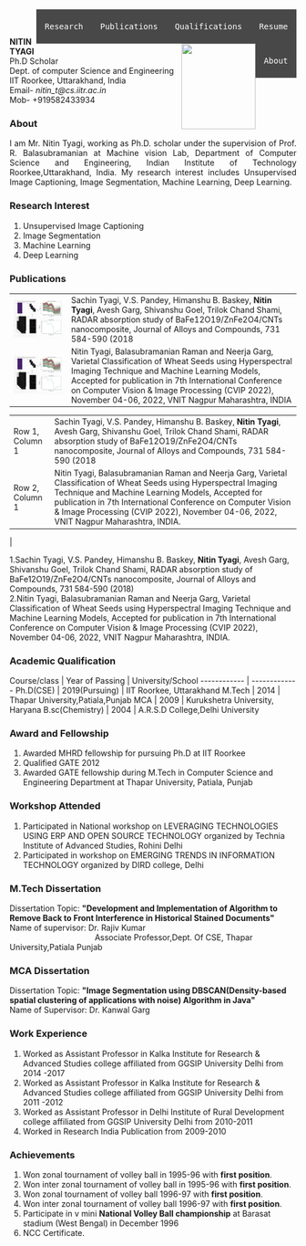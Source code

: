 <div>
  <a href="https://github.com/nitintyagi007-iitr/nitintyagi007-iitr.github.io/blob/gh-pages/nitin%20new.pdf" class="ui-btn ui-shadow ui-corner-all ui-btn-inline ui-mini" style="float:right"><pre>Resume</pre></a>
  <a href="#Academic_Qualification" class="ui-btn ui-shadow ui-corner-all ui-btn-inline ui-mini" style="float:right"><pre>Qualifications</pre></a>
  <a href="#Publications" class="ui-btn ui-shadow ui-corner-all ui-btn-inline ui-mini" style="float:right"><pre>Publications</pre></a>
  <a href="#Research_Interest" class="ui-btn ui-shadow ui-corner-all ui-btn-inline ui-mini" style="float:right"><pre>Research</pre></a>
  <a href="#About" class="ui-btn ui-shadow ui-corner-all ui-btn-inline ui-mini" style="float:right"><pre>About</pre></a>
 </div>
<html>
<head>
<style>
img {
float: right;
}
div {
  text-align: justify;
  text-justify: inter-word;
}
  a:link, a:visited {
  background-color: #484848;
  color: white;
  padding: 8px 15px;
  text-align: center;
  text-decoration: none;
  <!--display: inline-block;-->
}
  a:hover, a:active {
  background-color: Gold;
}
</style>
</head>
<body>
<p><img src="https://balarsgroup.github.io/Machine%20Vision%20Lab,%20IITR_files/20Nitin.jpg" width="130" height="150" />
<br/><br/><b>NITIN TYAGI</b><br/>
Ph.D Scholar<br/> 
Dept. of computer Science and Engineering<br/>
IIT Roorkee, Uttarakhand, India<br/>
Email- <i>nitin_t@cs.iitr.ac.in</i><br/>
Mob- +919582433934<br/>
</p>

<a id="About"></a><h3><b>About</b></h3>
<div>I am Mr. Nitin Tyagi, working as Ph.D. scholar under the supervision of Prof. R. Balasubramanian at Machine vision Lab, Department of Computer Science and Engineering, Indian Institute of Technology Roorkee,Uttarakhand, India. My research interest includes Unsupervised Image Captioning, Image Segmentation, Machine Learning, Deep Learning.</div>
<a id="Research_Interest"></a><h3><b>Research Interest</b></h3>
<ol>
  <li>Unsupervised Image Captioning</li>
  <li>Image Segmentation</li>
  <li> Machine Learning</li>
  <li> Deep Learning</li>
</ol> 

<a id="Publications"></a><h3><b>Publications</b></h3>
  
  |  |  |
| --- | --- |
| ![Another Image Alt Text](https://github.com/nitintyagi007-iitr/nitintyagi007-iitr.github.io/blob/gh-pages/CVIP.jpg) | Sachin Tyagi, V.S. Pandey, Himanshu B. Baskey, <b>Nitin Tyagi</b>, Avesh Garg, Shivanshu Goel, Trilok Chand Shami, RADAR absorption study of BaFe12O19/ZnFe2O4/CNTs nanocomposite, Journal of Alloys and Compounds, 731 584-590 (2018 | 
| ![Another Image Alt Text](https://github.com/nitintyagi007-iitr/nitintyagi007-iitr.github.io/blob/gh-pages/CVIP.jpg) |  Nitin Tyagi, Balasubramanian Raman and Neerja Garg, Varietal Classification of Wheat Seeds using Hyperspectral Imaging Technique and Machine Learning Models, Accepted for publication in 7th International Conference on Computer Vision & Image Processing (CVIP 2022), November 04-06, 2022, VNIT Nagpur Maharashtra, INDIA |
  
  
|          |          |
|----------|----------|
| Row 1, Column 1 | Sachin Tyagi, V.S. Pandey, Himanshu B. Baskey, <b>Nitin Tyagi</b>, Avesh Garg, Shivanshu Goel, Trilok Chand Shami, RADAR absorption study of BaFe12O19/ZnFe2O4/CNTs nanocomposite, Journal of Alloys and Compounds, 731 584-590 (2018 | 
| Row 2, Column 1 | Nitin Tyagi, Balasubramanian Raman and Neerja Garg, Varietal Classification of Wheat Seeds using Hyperspectral Imaging Technique and Machine Learning Models, Accepted for publication in 7th International Conference on Computer Vision & Image Processing (CVIP 2022), November 04-06, 2022, VNIT Nagpur Maharashtra, INDIA.
|
 
  
  
  
 1.Sachin Tyagi, V.S. Pandey, Himanshu B. Baskey, <b>Nitin Tyagi</b>, Avesh Garg, Shivanshu Goel, Trilok Chand Shami, RADAR absorption study of BaFe12O19/ZnFe2O4/CNTs nanocomposite, Journal of Alloys and Compounds, 731 584-590 (2018)<br/>
2.Nitin Tyagi, Balasubramanian Raman and Neerja Garg, Varietal Classification of Wheat Seeds using Hyperspectral Imaging Technique and Machine Learning Models, Accepted for publication in 7th International Conference on Computer Vision & Image Processing (CVIP 2022), November 04-06, 2022, VNIT Nagpur Maharashtra, INDIA.

<a id="Academic_Qualification"></a><h3><b>Academic Qualification</b></h3>
</body>
</html>

Course/class |  Year of Passing | University/School
------------ | -------------
Ph.D(CSE) | 2019(Pursuing) | IIT Roorkee, Uttarakhand
M.Tech | 2014 | Thapar University,Patiala,Punjab
MCA | 2009 | Kurukshetra University, Haryana
B.sc(Chemistry) | 2004 | A.R.S.D College,Delhi University

### Award and Fellowship
1. Awarded MHRD fellowship for pursuing Ph.D at IIT Roorkee
2. Qualified GATE 2012
3. Awarded GATE fellowship during M.Tech in Computer Science and Engineering Department at Thapar University, Patiala, Punjab

### Workshop Attended
1. Participated in National workshop on LEVERAGING TECHNOLOGIES USING ERP AND OPEN SOURCE TECHNOLOGY organized by Technia Institute of Advanced Studies, Rohini Delhi
2. Participated in workshop on EMERGING TRENDS IN INFORMATION TECHNOLOGY organized by DIRD college, Delhi

### M.Tech Dissertation
Dissertation Topic: **"Development and Implementation of Algorithm to Remove Back to Front Interference in Historical Stained Documents"**<br/>
Name of supervisor:  Dr. Rajiv Kumar<br/>
&nbsp;&nbsp;&nbsp;&nbsp;&nbsp;&nbsp;&nbsp;&nbsp;&nbsp;&nbsp;&nbsp;&nbsp;&nbsp;&nbsp;&nbsp;&nbsp;&nbsp;&nbsp;&nbsp;&nbsp;&nbsp;&nbsp;&nbsp;&nbsp;&nbsp;&nbsp;&nbsp;&nbsp;&nbsp;&nbsp;&nbsp;&nbsp;&nbsp;&nbsp;&nbsp;&nbsp;&nbsp;&nbsp;Associate Professor,Dept. Of CSE, Thapar University,Patiala Punjab

### MCA Dissertation
Dissertation Topic: **"Image Segmentation using DBSCAN(Density-based spatial clustering of applications with noise) Algorithm in Java"**<br/>
Name of Supervisor: Dr. Kanwal Garg

### Work Experience
1. Worked as Assistant Professor in Kalka Institute for Research & Advanced Studies college affiliated from GGSIP University Delhi from 2014 -2017
2. Worked as Assistant Professor in Kalka Institute for Research & Advanced Studies college affiliated from GGSIP University Delhi from 2011 -2012
3. Worked as Assistant Professor in Delhi Institute of Rural Development college affiliated from GGSIP University Delhi from 2010-2011
4. Worked in Research India Publication from 2009-2010

### Achievements
1. Won zonal tournament of volley ball in 1995-96 with **first position**.
2. Won inter zonal tournament of volley ball in 1995-96 with **first position**.
3. Won zonal tournament of volley ball 1996-97 with **first position**.
4. Won inter zonal tournament of volley ball 1996-97 with **first position**.
5. Participate in v mini **National Volley Ball championship** at Barasat stadium (West Bengal) in December 1996
6. NCC Certificate.





